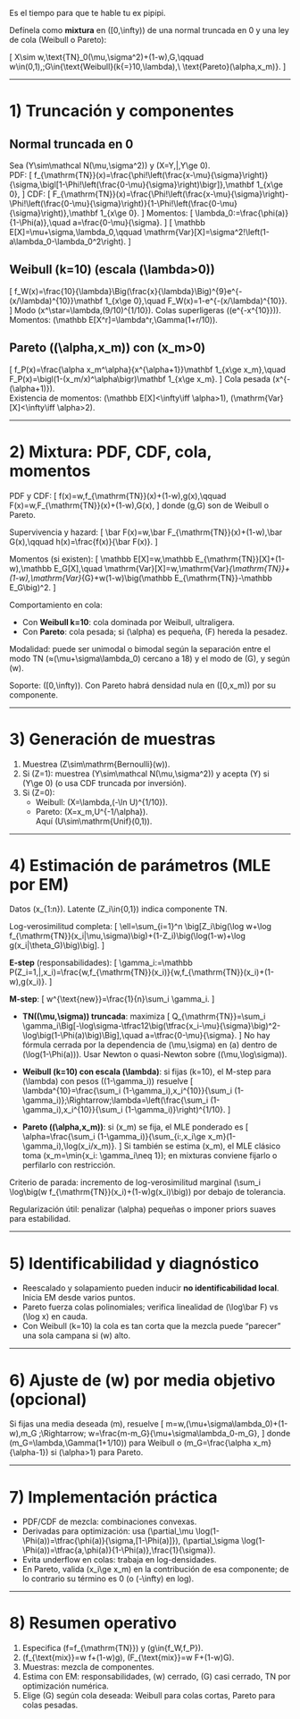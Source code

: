 Es el tiempo para que te hable tu ex pipipi.


Defínela como **mixtura** en \([0,\infty)\) de una normal truncada en 0 y una ley de cola (Weibull o Pareto):

\[
X\sim w\,\text{TN}_0(\mu,\sigma^2)+(1-w)\,G,\qquad w\in(0,1),\;G\in\{\text{Weibull}(k{=}10,\lambda),\ \text{Pareto}(\alpha,x_m)\}.
\]

---

# 1) Truncación y componentes

## Normal truncada en 0
Sea \(Y\sim\mathcal N(\mu,\sigma^2)\) y \(X=Y\,|\,Y\ge 0\).  
PDF:
\[
f_{\mathrm{TN}}(x)=\frac{\phi\!\left(\frac{x-\mu}{\sigma}\right)}{\sigma\,\bigl[1-\Phi\!\left(\frac{0-\mu}{\sigma}\right)\bigr]}\,\mathbf 1_{x\ge 0},
\]
CDF:
\[
F_{\mathrm{TN}}(x)=\frac{\Phi\!\left(\frac{x-\mu}{\sigma}\right)-\Phi\!\left(\frac{0-\mu}{\sigma}\right)}{1-\Phi\!\left(\frac{0-\mu}{\sigma}\right)}\,\mathbf 1_{x\ge 0}.
\]
Momentos:
\[
\lambda_0:=\frac{\phi(a)}{1-\Phi(a)},\quad a=\frac{0-\mu}{\sigma}.
\]
\[
\mathbb E[X]=\mu+\sigma\,\lambda_0,\qquad 
\mathrm{Var}[X]=\sigma^2\!\left(1-a\lambda_0-\lambda_0^2\right).
\]

## Weibull \(k=10\) (escala \(\lambda>0\))
\[
f_W(x)=\frac{10}{\lambda}\Big(\frac{x}{\lambda}\Big)^{9}e^{-(x/\lambda)^{10}}\mathbf 1_{x\ge 0},\quad 
F_W(x)=1-e^{-(x/\lambda)^{10}}.
\]
Modo \(x^\star=\lambda\,(9/10)^{1/10}\). Colas superligeras (\(e^{-x^{10}}\)).  
Momentos: \(\mathbb E[X^r]=\lambda^r\,\Gamma(1+r/10)\).

## Pareto \((\alpha,x_m)\) con \(x_m>0\)
\[
f_P(x)=\frac{\alpha x_m^\alpha}{x^{\alpha+1}}\mathbf 1_{x\ge x_m},\quad
F_P(x)=\bigl(1-(x_m/x)^\alpha\bigr)\mathbf 1_{x\ge x_m}.
\]
Cola pesada \(x^{-(\alpha+1)}\).  
Existencia de momentos: \(\mathbb E[X]<\infty\iff \alpha>1\), \(\mathrm{Var}[X]<\infty\iff \alpha>2\).

---

# 2) Mixtura: PDF, CDF, cola, momentos

PDF y CDF:
\[
f(x)=w\,f_{\mathrm{TN}}(x)+(1-w)\,g(x),\qquad 
F(x)=w\,F_{\mathrm{TN}}(x)+(1-w)\,G(x),
\]
donde \(g,G\) son de Weibull o Pareto.

Supervivencia y hazard:
\[
\bar F(x)=w\,\bar F_{\mathrm{TN}}(x)+(1-w)\,\bar G(x),\qquad 
h(x)=\frac{f(x)}{\bar F(x)}.
\]

Momentos (si existen):
\[
\mathbb E[X]=w\,\mathbb E_{\mathrm{TN}}[X]+(1-w)\,\mathbb E_G[X],\quad
\mathrm{Var}[X]=w\,\mathrm{Var}_{\mathrm{TN}}+ (1-w)\,\mathrm{Var}_{G}+w(1-w)\big(\mathbb E_{\mathrm{TN}}-\mathbb E_G\big)^2.
\]

Comportamiento en cola:
- Con **Weibull k=10**: cola dominada por Weibull, ultraligera.  
- Con **Pareto**: cola pesada; si \(\alpha\) es pequeña, \(F\) hereda la pesadez.

Modalidad: puede ser unimodal o bimodal según la separación entre el modo TN (≈\(\mu+\sigma\lambda_0\) cercano a 18) y el modo de \(G\), y según \(w\).

Soporte: \([0,\infty)\). Con Pareto habrá densidad nula en \([0,x_m)\) por su componente.

---

# 3) Generación de muestras

1) Muestrea \(Z\sim\mathrm{Bernoulli}(w)\).  
2) Si \(Z=1\): muestrea \(Y\sim\mathcal N(\mu,\sigma^2)\) y acepta \(Y\) si \(Y\ge 0\) (o usa CDF truncada por inversión).  
3) Si \(Z=0\):  
   - Weibull: \(X=\lambda\,(-\ln U)^{1/10}\).  
   - Pareto: \(X=x_m\,U^{-1/\alpha}\).  
Aquí \(U\sim\mathrm{Unif}(0,1)\).

---

# 4) Estimación de parámetros (MLE por EM)

Datos \(x_{1:n}\). Latente \(Z_i\in\{0,1\}\) indica componente TN.

Log-verosimilitud completa:
\[
\ell=\sum_{i=1}^n \big[Z_i\big(\log w+\log f_{\mathrm{TN}}(x_i|\mu,\sigma)\big)+(1-Z_i)\big(\log(1-w)+\log g(x_i|\theta_G)\big)\big].
\]

**E-step** (responsabilidades):
\[
\gamma_i:=\mathbb P(Z_i=1\,|\,x_i)=\frac{w\,f_{\mathrm{TN}}(x_i)}{w\,f_{\mathrm{TN}}(x_i)+(1-w)\,g(x_i)}.
\]

**M-step**:
\[
w^{\text{new}}=\frac{1}{n}\sum_i \gamma_i.
\]

- **TN(\(\mu,\sigma\)) truncada**: maximiza
\[
Q_{\mathrm{TN}}=\sum_i \gamma_i\Big[-\log\sigma-\tfrac12\big(\tfrac{x_i-\mu}{\sigma}\big)^2-\log\big(1-\Phi(a)\big)\Big],\quad a=\tfrac{0-\mu}{\sigma}.
\]
No hay fórmula cerrada por la dependencia de \(\mu,\sigma\) en \(a\) dentro de \(\log(1-\Phi(a))\). Usar Newton o quasi-Newton sobre \((\mu,\log\sigma)\).

- **Weibull \(k=10\) con escala \(\lambda\)**: si fijas \(k=10\), el M-step para \(\lambda\) con pesos \((1-\gamma_i)\) resuelve
\[
\lambda^{10}=\frac{\sum_i (1-\gamma_i)\,x_i^{10}}{\sum_i (1-\gamma_i)}\;\Rightarrow\;\lambda=\left(\frac{\sum_i (1-\gamma_i)\,x_i^{10}}{\sum_i (1-\gamma_i)}\right)^{1/10}.
\]

- **Pareto \((\alpha,x_m)\)**: si \(x_m\) se fija, el MLE ponderado es
\[
\alpha=\frac{\sum_i (1-\gamma_i)}{\sum_{i:\,x_i\ge x_m}(1-\gamma_i)\,\log(x_i/x_m)}.
\]
Si también se estima \(x_m\), el MLE clásico toma \(x_m=\min\{x_i: \gamma_i\neq 1\}\); en mixturas conviene fijarlo o perfilarlo con restricción.

Criterio de parada: incremento de log-verosimilitud marginal \(\sum_i \log\big(w f_{\mathrm{TN}}(x_i)+(1-w)g(x_i)\big)\) por debajo de tolerancia.

Regularización útil: penalizar \(\alpha\) pequeñas o imponer priors suaves para estabilidad.

---

# 5) Identificabilidad y diagnóstico

- Reescalado y solapamiento pueden inducir **no identificabilidad local**. Inicia EM desde varios puntos.  
- Pareto fuerza colas polinomiales; verifica linealidad de \(\log\bar F\) vs \(\log x\) en cauda.  
- Con Weibull \(k=10\) la cola es tan corta que la mezcla puede “parecer” una sola campana si \(w\) alto.

---

# 6) Ajuste de \(w\) por media objetivo (opcional)

Si fijas una media deseada \(m\), resuelve
\[
m=w\,(\mu+\sigma\lambda_0)+(1-w)\,m_G \;\Rightarrow\; 
w=\frac{m-m_G}{\mu+\sigma\lambda_0-m_G},
\]
donde \(m_G=\lambda\,\Gamma(1+1/10)\) para Weibull o \(m_G=\frac{\alpha x_m}{\alpha-1}\) si \(\alpha>1\) para Pareto.

---

# 7) Implementación práctica

- PDF/CDF de mezcla: combinaciones convexas.  
- Derivadas para optimización: usa \(\partial_\mu \log(1-\Phi(a))=\tfrac{\phi(a)}{\sigma\,[1-\Phi(a)]}\), \(\partial_\sigma \log(1-\Phi(a))=\tfrac{a\,\phi(a)}{1-\Phi(a)}\,\frac{1}{\sigma}\).  
- Evita underflow en colas: trabaja en log-densidades.  
- En Pareto, valida \(x_i\ge x_m\) en la contribución de esa componente; de lo contrario su término es 0 (o \(-\infty\) en log).

---

# 8) Resumen operativo

1) Especifica \(f=f_{\mathrm{TN}}\) y \(g\in\{f_W,f_P\}\).  
2) \(f_{\text{mix}}=w f+(1-w)g\), \(F_{\text{mix}}=w F+(1-w)G\).  
3) Muestras: mezcla de componentes.  
4) Estima con EM: responsabilidades, \(w\) cerrado, \(G\) casi cerrado, TN por optimización numérica.  
5) Elige \(G\) según cola deseada: Weibull para colas cortas, Pareto para colas pesadas.